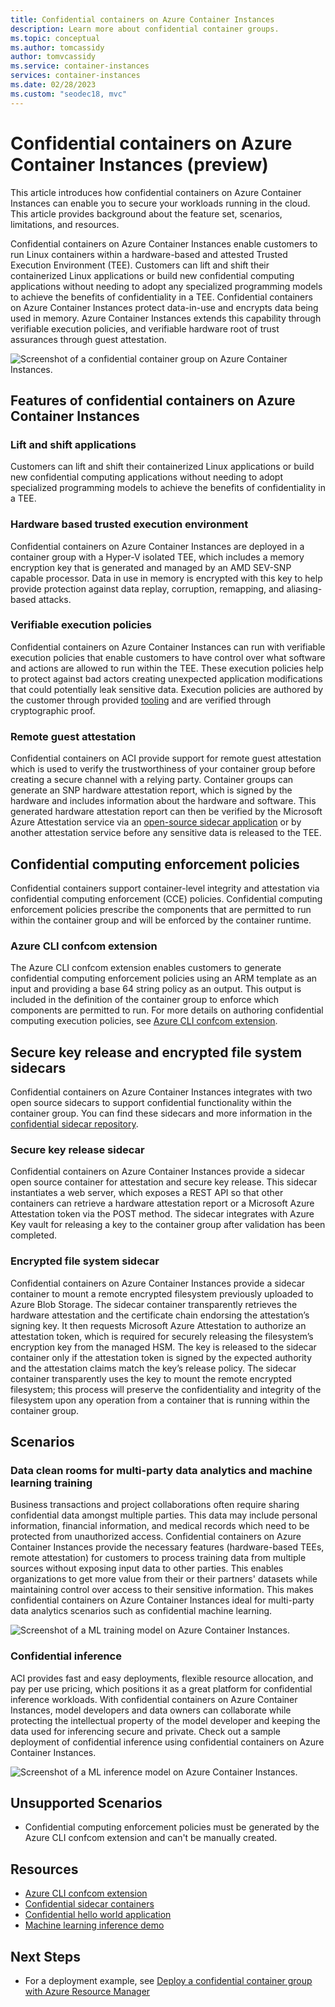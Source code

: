 ```yaml
---
title: Confidential containers on Azure Container Instances
description: Learn more about confidential container groups. 
ms.topic: conceptual
ms.author: tomcassidy
author: tomvcassidy
ms.service: container-instances
services: container-instances
ms.date: 02/28/2023
ms.custom: "seodec18, mvc"
---
```


# Confidential containers on Azure Container Instances (preview)
This article introduces how confidential containers on Azure Container Instances can enable you to secure your workloads running in the cloud. This article provides background about the feature set, scenarios, limitations, and resources.

Confidential containers on Azure Container Instances enable customers to run Linux containers within a hardware-based and attested Trusted Execution Environment (TEE). Customers can lift and shift their containerized Linux applications or build new confidential computing applications without needing to adopt any specialized programming models to achieve the benefits of confidentiality in a TEE. Confidential containers on Azure Container Instances protect data-in-use and encrypts data being used in memory. Azure Container Instances extends this capability through verifiable execution policies, and verifiable hardware root of trust assurances through guest attestation.

   ![Screenshot of a confidential container group on Azure Container Instances.](media/container-instances-confidential-containers-tutorials/confidential-containers-aci-tee.png)

## Features of confidential containers on Azure Container Instances

### Lift and shift applications 
Customers can lift and shift their containerized Linux applications or build new confidential computing applications without needing to adopt specialized programming models to achieve the benefits of confidentiality in a TEE. 

### Hardware based trusted execution environment 
Confidential containers on Azure Container Instances are deployed in a container group with a Hyper-V isolated TEE, which includes a memory encryption key that is generated and managed by an AMD SEV-SNP capable processor. Data in use in memory is encrypted with this key to help provide protection against data replay, corruption, remapping, and aliasing-based attacks.  

### Verifiable execution policies
Confidential containers on Azure Container Instances can run with verifiable execution policies that enable customers to have control over what software and actions are allowed to run within the TEE. These execution policies help to protect against bad actors creating unexpected application modifications that could potentially leak sensitive data.  Execution policies are authored by the customer through provided [tooling](https://github.com/Azure/azure-cli-extensions/blob/main/src/confcom/azext_confcom/README.md) and are verified through cryptographic proof. 

### Remote guest attestation
Confidential containers on ACI provide support for remote guest attestation which is used to verify the trustworthiness of your container group before creating a secure channel with a relying party. Container groups can generate an SNP hardware attestation report, which is signed by the hardware and includes information about the hardware and software. This generated hardware attestation report can then be verified by the Microsoft Azure Attestation service via an [open-source sidecar application](https://github.com/microsoft/confidential-sidecar-containers) or by another attestation service before any sensitive data is released to the TEE. 

## Confidential computing enforcement policies 
Confidential containers support container-level integrity and attestation via confidential computing enforcement (CCE) policies. Confidential computing enforcement policies prescribe the components that are permitted to run within the container group and will be enforced by the container runtime. 

### Azure CLI confcom extension 
The Azure CLI confcom extension enables customers to generate confidential computing enforcement policies using an ARM template as an input and providing a base 64 string policy as an output. This output is included in the definition of the container group to enforce which components are permitted to run. For more details on authoring confidential computing execution policies, see [Azure CLI confcom extension](https://github.com/Azure/azure-cli-extensions/blob/main/src/confcom/azext_confcom/README.md).


## Secure key release and encrypted file system sidecars
Confidential containers on Azure Container Instances integrates with two open source sidecars to support confidential functionality within the container group.  You can find these sidecars and more information in the [confidential sidecar repository](https://github.com/microsoft/confidential-sidecar-containers).

### Secure key release sidecar 
Confidential containers on Azure Container Instances provide a sidecar open source container for attestation and secure key release. This sidecar instantiates a web server, which exposes a REST API so that other containers can retrieve a hardware attestation report or a Microsoft Azure Attestation token via the POST method. The sidecar integrates with Azure Key vault for releasing a key to the container group after validation has been completed.

### Encrypted file system sidecar 
Confidential containers on Azure Container Instances provide a sidecar container to mount a remote encrypted filesystem previously uploaded to Azure Blob Storage. The sidecar container transparently retrieves the hardware attestation and the certificate chain endorsing the attestation’s signing key. It then requests Microsoft Azure Attestation to authorize an attestation token, which is required for securely releasing the filesystem’s encryption key from the managed HSM. The key is released to the sidecar container only if the attestation token is signed by the expected authority and the attestation claims match the key’s release policy. The sidecar container transparently uses the key to mount the remote encrypted filesystem; this process will preserve the confidentiality and integrity of the filesystem upon any operation from a container that is running within the container group.

## Scenarios 

### Data clean rooms for multi-party data analytics and machine learning training
Business transactions and project collaborations often require sharing confidential data amongst multiple parties. This data may include personal information, financial information, and medical records which need to be protected from unauthorized access. Confidential containers on Azure Container Instances provide the necessary features (hardware-based TEEs, remote attestation) for customers to process training data from multiple sources without exposing input data to other parties. This enables organizations to get more value from their or their partners' datasets while maintaining  control over access to their sensitive information. This makes confidential containers on Azure Container Instances ideal for multi-party data analytics scenarios such as confidential machine learning. 

   ![Screenshot of a ML training model on Azure Container Instances.](media/container-instances-confidential-containers-tutorials/confidential-containers-aci-ml-training.png)

### Confidential inference
ACI provides fast and easy deployments, flexible resource allocation, and pay per use pricing, which positions it as a great platform for confidential inference workloads. With confidential containers on Azure Container Instances, model developers and data owners can collaborate while protecting the intellectual property of the model developer and keeping the data used for inferencing secure and private. Check out a sample deployment of confidential inference using confidential containers on Azure Container Instances.  

   ![Screenshot of a ML inference model on Azure Container Instances.](media/container-instances-confidential-containers-tutorials/confidential-containers-aci-ml-inference.png)

## Unsupported Scenarios
* Confidential computing enforcement policies must be generated by the Azure CLI confcom extension and can't be manually created.

## Resources 

* [Azure CLI confcom extension](https://github.com/Azure/azure-cli-extensions/blob/main/src/confcom/azext_confcom/README.md) 
* [Confidential sidecar containers](https://github.com/microsoft/confidential-sidecar-containers)
* [Confidential hello world application](https://aka.ms/ccacihelloworld)
* [Machine learning inference demo](https://aka.ms/ccaciinference)

## Next Steps 

* For a deployment example, see [Deploy a confidential container group with Azure Resource Manager](./container-instances-tutorial-deploy-confidential-containers-cce-arm.md)
